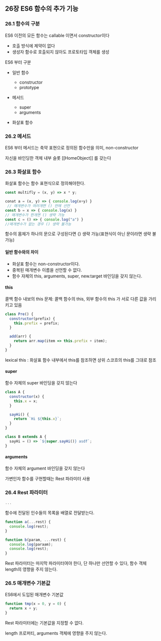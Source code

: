 ## 26장 ES6 함수의 추가 기능

### 26.1 함수의 구분

ES6 이전의 모든 함수는 callable 이면서 constructor이다

- 호출 방식에 제약이 없다
- 생성자 함수로 호출되지 않아도 프로토타입 객체를 생성

ES6 부터 구분

- 일반 함수

  - constructor
  - prototype

- 메서드

  - super
  - arguments

- 화살표 함수

### 26.2 메서드

ES6 부터 메서드는 축약 표현으로 정의된 함수만을 의미, non-constructor

자신을 바인딩한 객체 내부 슬롯 [[HomeObject]] 를 갖는다

### 26.3 화살표 함수

화살표 함수는 함수 표현식으로 정의해야한다.

```jsx
const multifly = (x, y) => x * y;
```

```jsx
conat a = (x, y) => { console.log(x+y) }
 // 매개변수가 여러개면 () 안에 선언
const b = x => { console.log(x) }
// 매개변수가 한개면 () 생략 가능
const c = () => { console.log("a") }
//매개변수가 없는 경우 () 생략 불가능
```

함수의 몸체가 하나의 문으로 구성된다면 {} 생략 가능(표현식이 아닌 문이라면 생략 불가능)

#### 일반 함수와의 차이

- 화살표 함수는 non-constructor이다.
- 중복된 매개변수 이름을 선언할 수 없다.
- 함수 자체의 this, arguments, super, new.target 바인딩을 갖지 않는다.

#### this

콜백 함수 내보의 this 문제: 콜백 함수의 this, 외부 함수의 this 가 서로 다른 값을 가리키고 있음

```jsx
class Pre() {
  constructor(prefix) {
    this.prefix = prefix;
  }

  add(arr) {
    return arr.map(item => this.prefix + item);
  }
}
```

lexical this : 화살표 함수 내부에서 this를 참조하면 상위 스코흐의 this를 그대로 참조

#### super

함수 자체의 super 바인딩을 갖지 않는다

```jsx
class A {
  constructor(x) {
    this.x = x;
  }

  sayHi() {
    return `Hi ${this.x}`;
  }
}

class B extends A {
  sayHi = () => `${super.sayHi()} asdf`;
}
```

#### arguments

함수 자체의 argument 바인딩을 갖지 않는다

가변인자 함수를 구현할때는 Rest 파라미터 사용

### 26.4 Rest 파라미터

```jsx
...
```

함수에 전달된 인수들의 목록을 배열로 전달받는다.

```jsx
function a(...rest) {
  console.log(rest);
}

function b(param, ...rest) {
  console.log(paraam);
  console.log(rest);
}
```

Rest 파라미터는 마지막 파라미터여야 한다, 단 하나만 선언할 수 있다, 함수 객체 length의 영향을 주지 않는다.

### 26.5 매개변수 기본값

ES6에서 도입된 매개변수 기본값

```jsx
function tmp(x = 0, y = 0) {
  return x + y;
}
```

Rest 파라미터에는 기본값을 지정할 수 없다.

length 프로퍼티, arguments 객체에 영향을 주지 않는다.
